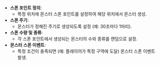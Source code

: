 - **스폰 포인트 정의**:
    - 특정 위치에 몬스터 스폰 포인트를 설정하여 해당 위치에서 몬스터 생성.
- **스폰 주기**:
    - 몬스터가 정해진 주기로 생성되도록 설정 (예: 30초마다 1마리).
- **스폰 수량 및 종류**:
    - 각 스폰 포인트에서 생성되는 몬스터의 수와 종류를 랜덤으로 설정.
- **몬스터 스폰 이벤트**:
    - 특정 조건이 충족되면 (예: 플레이어가 특정 구역에 도달) 몬스터 스폰 이벤트 발생.
